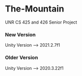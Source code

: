 # The-Mountain
UNR CS 425 and 426 Senior Project 

### New Version
Unity Version --> 2021.2.7f1

### Older Version
Unity Version --> 2020.3.22f1
